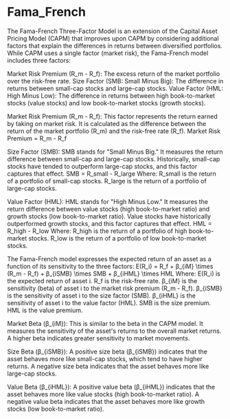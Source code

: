 # Fama_French

The Fama-French Three-Factor Model is an extension of the Capital Asset Pricing Model (CAPM) that improves upon CAPM by considering additional factors that explain the differences in returns between diversified portfolios. While CAPM uses a single factor (market risk), the Fama-French model includes three factors:

Market Risk Premium (R_m - R_f): The excess return of the market portfolio over the risk-free rate.
Size Factor (SMB: Small Minus Big): The difference in returns between small-cap stocks and large-cap stocks.
Value Factor (HML: High Minus Low): The difference in returns between high book-to-market stocks (value stocks) and low book-to-market stocks (growth stocks).



Market Risk Premium (R_m - R_f):
This factor represents the return earned by taking on market risk. It is calculated as the difference between the return of the market portfolio (R_m) and the risk-free rate (R_f).
Market Risk Premium = R_m - R_f

Size Factor (SMB):
SMB stands for "Small Minus Big." It measures the return difference between small-cap and large-cap stocks. Historically, small-cap stocks have tended to outperform large-cap stocks, and this factor captures that effect.
SMB = R_small - R_large
Where:
R_small is the return of a portfolio of small-cap stocks.
R_large is the return of a portfolio of large-cap stocks.

Value Factor (HML):
HML stands for "High Minus Low." It measures the return difference between value stocks (high book-to-market ratio) and growth stocks (low book-to-market ratio). Value stocks have historically outperformed growth stocks, and this factor captures that effect.
HML = R_high - R_low
Where:
R_high is the return of a portfolio of high book-to-market stocks.
R_low is the return of a portfolio of low book-to-market stocks.



The Fama-French model expresses the expected return of an asset as a function of its sensitivity to the three factors:
E(R_i) = R_f + β_{iM} \times (R_m - R_f) + β_{iSMB} \times SMB + β_{iHML} \times HML
Where:
E(R_i) is the expected return of asset i.
R_f is the risk-free rate.
β_{iM} is the sensitivity (beta) of asset i to the market risk premium (R_m - R_f).
β_{iSMB} is the sensitivity of asset i to the size factor (SMB).
β_{iHML} is the sensitivity of asset i to the value factor (HML).
SMB is the size premium.
HML is the value premium.



Market Beta (β_{iM}):
This is similar to the beta in the CAPM model. It measures the sensitivity of the asset's returns to the overall market returns. A higher beta indicates greater sensitivity to market movements.

Size Beta (β_{iSMB}):
A positive size beta (β_{iSMB}) indicates that the asset behaves more like small-cap stocks, which tend to have higher returns. A negative size beta indicates that the asset behaves more like large-cap stocks.

Value Beta (β_{iHML}):
A positive value beta (β_{iHML}) indicates that the asset behaves more like value stocks (high book-to-market ratio). A negative value beta indicates that the asset behaves more like growth stocks (low book-to-market ratio).
